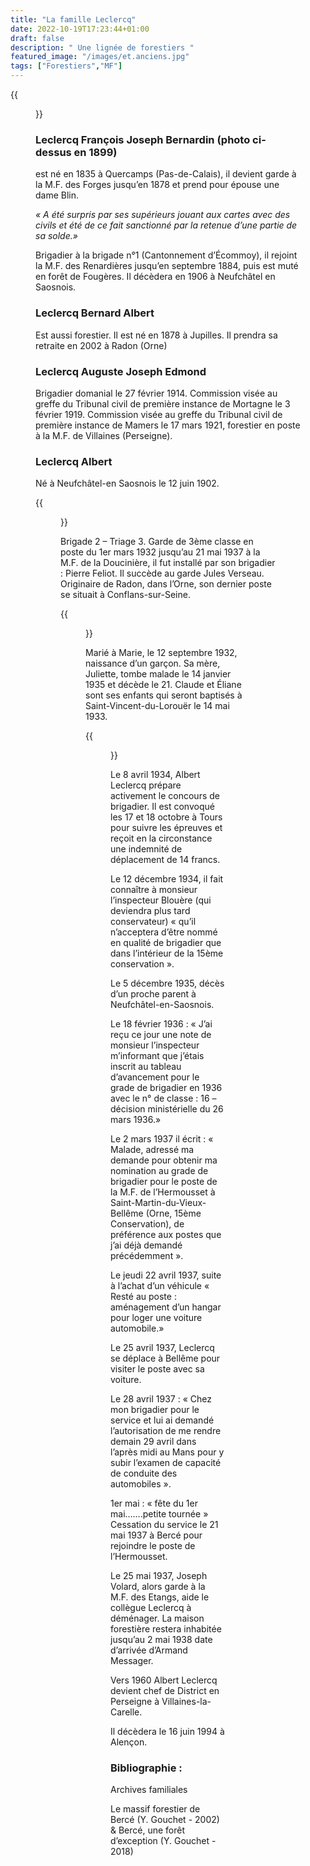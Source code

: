 ```yaml
---
title: "La famille Leclercq"
date: 2022-10-19T17:23:44+01:00
draft: false
description: " Une lignée de forestiers "
featured_image: "/images/et.anciens.jpg"
tags: ["Forestiers","MF"]
---
```

  
{{<figure src="/images/articles/leclercq1899.jpg" title="François-Joseph et son épouse">}}
  
### Leclercq François Joseph Bernardin (photo ci-dessus  en 1899) 
  
  est né en 1835 à Quercamps (Pas-de-Calais), 
  il devient garde à la M.F. des Forges jusqu’en 1878 
  et prend pour épouse une dame Blin. 
  
 *« A été surpris par ses supérieurs jouant aux cartes
  avec des civils et été de ce fait 
  sanctionné par la retenue d’une partie de sa solde.»*
  
  Brigadier à la brigade n°1 (Cantonnement d’Écommoy), 
  il rejoint la M.F. des Renardières
  jusqu’en septembre 1884, puis est muté en forêt de Fougères. 
  Il décèdera en 1906 à Neufchâtel en Saosnois.
  
### Leclercq Bernard Albert 
  
 Est aussi forestier.
  Il est né en 1878 à Jupilles. 
  Il prendra sa retraite en 2002 à Radon (Orne) 
  
### Leclercq Auguste Joseph Edmond 
  
  Brigadier domanial le 27 février 1914. 
  Commission visée au greffe du Tribunal civil de première instance
  de Mortagne le 3 février 1919.
  Commission visée au greffe du Tribunal civil de première instance
  de Mamers le 17 mars 1921, 
  forestier en poste à la M.F. de Villaines (Perseigne).
  
### Leclercq Albert
  
  Né à Neufchâtel-en Saosnois le 12 juin 1902.
  
{{<figure src="/images/articles/albert1.jpg" title="Albert Leclercq">}}
    
  Brigade 2 – Triage 3.
  Garde de 3ème classe en poste du 1er mars 1932 jusqu’au 
  21 mai 1937 à la M.F. de la Doucinière,
  il fut installé par son brigadier : Pierre Feliot. 
  Il succède au garde Jules Verseau. Originaire de Radon, 
  dans l’Orne, son dernier poste se situait à Conflans-sur-Seine. 
  
{{<figure src="/images/articles/albertetsonepouse.jpg" title="Albert et Marie Leclercq">}}
  
Marié à Marie, le 12 septembre 1932, naissance d’un garçon. Sa mère, Juliette,
  tombe malade le 14 janvier 1935 et décède le 21. 
  Claude et Éliane sont ses enfants qui seront baptisés à Saint-Vincent-du-Lorouër le 14 mai 1933. 
  
{{<figure src="/images/articles/leclerc1933.jpg" title="famille Leclercq en 1933">}}

Le 8 avril 1934, Albert Leclercq prépare activement le concours de brigadier.
  Il est convoqué les 17 et 18 octobre à Tours pour suivre les épreuves 
  et reçoit en la circonstance une indemnité de déplacement de 14 francs.
  
Le 12 décembre 1934, il fait connaître à monsieur l’inspecteur Blouère 
  (qui deviendra plus tard conservateur)
  « qu’il n’acceptera d’être nommé en qualité de brigadier que
  dans l’intérieur de la 15ème conservation ». 
  
Le 5 décembre 1935, décès d’un proche parent à Neufchâtel-en-Saosnois.
  
Le 18 février 1936 : « J’ai reçu ce jour une note de monsieur l’inspecteur m’informant que 
  j’étais inscrit au tableau d’avancement pour le grade de brigadier en 1936 avec le n° de classe : 16
  – décision ministérielle du 26 mars 1936.» 
  
Le 2 mars 1937 il écrit : « Malade, adressé ma demande pour obtenir ma nomination
  au grade de brigadier pour le poste de la M.F. de l’Hermousset
  à Saint-Martin-du-Vieux-Bellême (Orne, 15ème Conservation), 
  de préférence aux postes que j’ai déjà demandé précédemment ».
  
Le jeudi 22 avril 1937, suite à l’achat d’un véhicule
  « Resté au poste : aménagement d’un hangar pour loger une voiture automobile.»
  
Le 25 avril 1937, Leclercq se déplace à Bellême pour visiter le poste avec sa voiture. 
  
Le 28 avril 1937 : « Chez mon brigadier pour le service et lui ai demandé l’autorisation
  de me rendre demain 29 avril dans l’après midi au Mans pour y subir l’examen 
  de capacité de conduite des automobiles ». 
  
1er mai : « fête du 1er mai…….petite tournée »
  Cessation du service le 21 mai 1937 à Bercé pour rejoindre le poste de l’Hermousset. 
  
Le 25 mai 1937, Joseph Volard, alors garde à la M.F. des Etangs, aide le 
  collègue Leclercq à déménager. 
  La maison forestière restera inhabitée jusqu’au 2 mai 1938 
  date d’arrivée d’Armand Messager.
  
Vers 1960 Albert Leclercq devient chef de District en Perseigne 
  à Villaines-la-Carelle. 
  
Il décèdera le 16 juin 1994 à Alençon.


### Bibliographie : 
  
Archives familiales
  
Le massif forestier de Bercé (Y. Gouchet - 2002) & Bercé, une forêt d’exception (Y. Gouchet - 2018)
